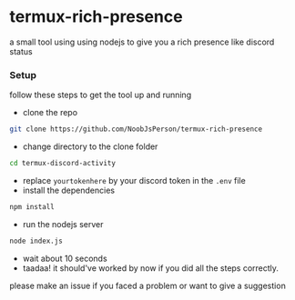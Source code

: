 # termux-rich-presence
a small tool using using nodejs to give you a rich presence like discord status
### Setup
follow these steps to get the tool up and running
- clone the repo
```sh
git clone https://github.com/NoobJsPerson/termux-rich-presence
```
- change directory to the clone folder
```sh
cd termux-discord-activity
```
- replace `yourtokenhere` by your discord token in the `.env` file
- install the dependencies
```sh
npm install
```
- run the nodejs server
```sh
node index.js
```
- wait about 10 seconds
- taadaa! it should've worked by now if you did all the steps correctly.

please make an issue if you faced a problem or want to give a suggestion
